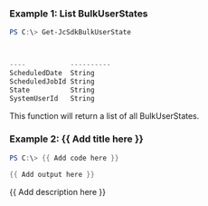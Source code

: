 ### Example 1: List BulkUserStates
```powershell
PS C:\> Get-JcSdkBulkUserState



----           ----------
ScheduledDate  String
ScheduledJobId String
State          String
SystemUserId   String


```

This function will return a list of all BulkUserStates.

### Example 2: {{ Add title here }}
```powershell
PS C:\> {{ Add code here }}

{{ Add output here }}
```

{{ Add description here }}

